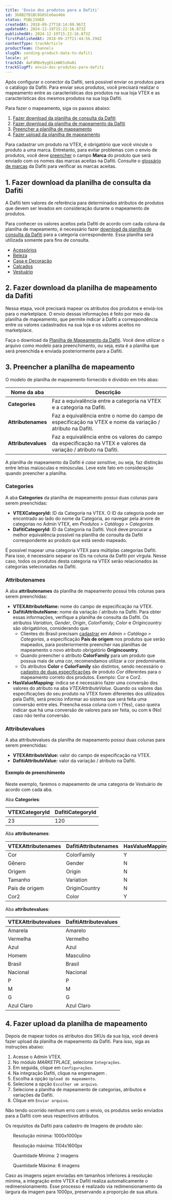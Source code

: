 ```yaml
---
title: 'Envio dos produtos para a Dafiti'
id: 3b8BZfB1BC8G8SCe0ao46m
status: PUBLISHED
createdAt: 2018-09-27T18:14:09.967Z
updatedAt: 2024-12-19T15:22:16.873Z
publishedAt: 2024-12-19T15:22:16.873Z
firstPublishedAt: 2018-09-27T21:44:56.294Z
contentType: trackArticle
productTeam: Channels
slugEN: sending-product-data-to-dafiti
locale: pt
trackId: 4wF4RBx9ygEkimW6SsKw8i
trackSlugPT: envio-dos-produtos-para-dafiti
---
```


Após configurar o conector da Dafiti, será possível enviar os produtos para o catálogo da Dafiti. Para enviar seus produtos, você precisará realizar o mapeamento entre as características dos produtos na sua loja VTEX e as características dos mesmos produtos na sua loja Dafiti.

Para fazer o mapeamento, siga os passos abaixo:

1. [Fazer download  da planilha de consulta da Dafiti](#1-fazer-download-da-planilha-de-consulta-da-dafiti)
2. [Fazer download da planilha de mapeamento da Dafiti](#2-fazer-download-da-planilha-de-mapeamento-da-dafiti)
3. [Preencher a planilha de mapeamento](#3-preencher-a-planilha-de-mapeamento)
4. [Fazer upload da planilha de mapeamento](#4-fazer-upload-da-planilha-de-mapeamento)

<div class="alert alert-warning">
Para cadastrar um produto na VTEX, é obrigatório que você vincule o produto a uma marca. Entretanto, para evitar problemas com o envio de produtos, você deve <a href="https://help.vtex.com/pt/tutorial/campos-de-cadastro-de-produto--4dYXWIK3zyS8IceKkQseke">preencher</a> o campo <strong>Marca</strong> do produto que será enviado com os nomes das marcas aceitas na Dafiti. Consulte o <a href="https://www.dafiti.com.br/marcas/">glossário de marcas</a> da Dafiti para verificar as marcas aceitas.
</div>

## 1. Fazer download da planilha de consulta da Dafiti

A Dafiti tem valores de referência para determinados atributos de produtos que devem ser levados em consideração durante o mapeamento de produtos.

Para conhecer os valores aceitos pela Dafiti de acordo com cada coluna da planilha de mapeamento, é necessário fazer [download da planilha de consulta da Dafiti](https://assets.ctfassets.net/alneenqid6w5/4bNMTdmnYeqwt3n2YJzOEi/c6bad43e85c0c1622a6b53e73e5be3fd/category_tree_export_2021-12-20_16-10-17.xlsx) para a categoria correspondente. Essa planilha será utilizada somente para fins de consulta.

- [Acessórios](https://assets.ctfassets.net/alneenqid6w5/6Nlsbzz25DTtOQRaT4yp3d/bfe2beab9ab08659cc9e12697c22f4c3/Acess_rios_-_ProductCreationTemplate_2022-02-11_143128.xlsx)
- [Beleza](https://assets.ctfassets.net/alneenqid6w5/42GvRkF1nZrJbMoxD1mly8/72d457119b585ce92bf923e891fd7f7d/Beleza_-_ProductCreationTemplate_2022-02-11_143141.xlsx)
- [Casa e Decoração](https://assets.ctfassets.net/alneenqid6w5/OfvpU27CFbz3LHImodcg4/88a5aba1f42aa015e967e82e77d790cd/Home_e_Decor_-_ProductCreationTemplate_2022-02-11_143139.xlsx)
- [Calçados](https://assets.ctfassets.net/alneenqid6w5/3j3VR4yJYaDtts0TD5MuVg/587810a55f04eb26497c69a96ef3df1c/Cal_ados_-_ProductCreationTemplate_2022-02-11_143135.xlsx)
- [Vestuário](https://assets.ctfassets.net/alneenqid6w5/2vJxX6Q97oGwgwv0HcRCES/cc426ea91261ccdce558ff4c4fb14dce/Vestu_rio_-_ProductCreationTemplate_2022-02-11_143133.xlsx)

## 2. Fazer download da planilha de mapeamento da Dafiti 

Nessa etapa, você precisará mapear os atributos dos produtos e enviá-los para o marketplace. O envio dessas informações é feito por meio da planilha de mapeamento, que permite indicar à Dafiti a correspondência entre os valores cadastrados na sua loja e os valores aceitos no marketplace. 

Faça o download da [Planilha de Mapeamento da Dafiti](https://assets.ctfassets.net/alneenqid6w5/3R1asJS7fJ9mnTJwjuXcSE/0389ad8b0f9b0b10172ec976b024cd48/Model_New_Mapping_Dafiti.xlsx). Você deve utilizar o arquivo como modelo para preenchimento, ou seja, esta é a planilha que será preenchida e enviada posteriormente para a Dafiti.

## 3. Preencher a planilha de mapeamento

O modelo de planilha de mapeamento fornecido é dividido em três abas:

| **Nome da aba** | **Descrição** | 
| ---------- | ---------- | 
| **Categories** | Faz a equivalência entre a categoria na VTEX e a categoria na Dafiti. |
| **Attributenames** | Faz a equivalência entre o nome do campo de especificação na VTEX e nome da variação / atributo na Dafiti. |
| **Attributevalues** | Faz a equivalência entre os valores do campo da especificação na VTEX e valores  da variação / atributo na Dafiti. |

<div class="alert alert-info">
  A planilha de mapeamento da Dafiti é <em>case sensitive</em>, ou seja, faz distinção entre letras maiúsculas e minúsculas. Leve este fato em consideração quando preencher a planilha.
</div>

### Categories

A aba **Categories** da planilha de mapeamento possui duas colunas para serem preenchidas:

- **VTEXCategoryId:** ID da Categoria na VTEX. O ID da categoria pode ser encontrado ao lado do nome da Categoria, ao navegar pela árvore de categorias no Admin VTEX, em *Produtos > Catálogo > Categorias*.
- **DafitiCategoryId:**  ID da Categoria na Dafiti. Você deve procurar a melhor equivalência possível na planilha de consulta da Dafiti correspondente ao produto que está sendo mapeado.

<div class = "alert alert-info">
É possível mapear uma categoria VTEX para múltiplas categorias Dafiti. Para isso, é necessário separar os IDs na coluna da Dafiti por vírgula. Nesse caso, todos os produtos desta categoria na VTEX serão relacionados às categorias selecionadas na Dafiti.
</div>

### Attributenames

A aba __attributenames__ da planilha de mapeamento possui três colunas para serem preenchidas:

- **VTEXAttributeName:** nome do campo de especificação na VTEX.
- **DafitiAttributeName:** nome da variação / atributo na Dafiti.
    Para obter essas informações, verifique a planilha de consulta da Dafiti. Os atributos *Variation*, *Gender*, *Origin*, *ColorFamily*, *Color* e *Origincountry* são obrigatórios, considerando que:
    - Clientes do Brasil precisam [cadastrar](/pt/tracks/catalogo-101--5AF0XfnjfWeopIFBgs3LIQ/4fcdmJzQ6QYA9zWf3bLWin) em *Admin > Catálogo > Categorias*, a especificação **País de origem** nos produtos que serão mapeados, para posteriormente preencher nas planilhas de mapeamento o novo atributo obrigatório **Origincountry**.
    - Quando preencher o atributo **ColorFamily** para um produto que possua mais de uma cor, recomendamos utilizar a cor predominante.
    - Os atributos **Color** e **ColorFamily** são distintos, sendo necessário o [cadastro de duas especificações](/pt/tracks/catalogo-101--5AF0XfnjfWeopIFBgs3LIQ/4fcdmJzQ6QYA9zWf3bLWin) de produto *Cor* diferentes para o mapeamento correto dos produtos. Exemplo: Cor e Cor2.
- **HasValueMapping:** indica se é necessário fazer uma conversão dos valores do atributo na aba *VTEXAttributeValue*. Quando os valores das especificações do seu produto na VTEX forem diferentes dos utilizados pela Dafiti, será preciso informar ao sistema que será feita uma conversão entre eles. Preencha essa coluna com `Y` (Yes), caso queira indicar que há uma conversão de valores para ser feita, ou com `N` (No) caso não tenha conversão.

### Attributevalues

A aba attributevalues da planilha de mapeamento possui duas colunas para serem preenchidas:

- **VTEXAttributeValue:** valor do campo de especificação na VTEX.
- **DafitiAttributeValue:** valor da variação / atributo na Dafiti.

#### Exemplo de preenchimento

Neste exemplo, faremos o mapeamento de uma categoria de Vestuário de acordo com cada aba.

Aba **Categories**:

| **VTEXCategoryId** | **DafitiCategoryId** | 
| ---------- | ---------- |
| 23 | 120 | 

Aba **attributenames**:

| **VTEXAttributenames** | **DafitiAttributenames** | **HasValueMapping** |
| ---------- | ---------- | ---------- |
| Cor | ColorFamily | Y |
| Gênero | Gender | N |
| Origem | Origin | N |
| Tamanho | Variation | N |
| País de origem | OriginCountry | N |
| Cor2 | Color | Y |

Aba **attributevalues**:

| **VTEXAttributevalues** | **DafitiAttributevalues** |
| ---------- | ---------- | 
| Amarela | Amarelo |
| Vermelha | Vermelho |
| Azul | Azul |
| Homem | Masculino |
| Brasil | Brasil |
| Nacional | Nacional |
| P | P |
| M | M |
| G | G |
| Azul Claro | Azul Claro |

## 4. Fazer upload da planilha de mapeamento

Depois de mapear todos os atributos dos SKUs da sua loja, você deverá fazer upload da planilha de mapeamento da Dafiti. Para isso, siga as instruções abaixo:

1. Acesse o Admin VTEX.
2. No módulo _MARKETPLACE_, selecione `Integrações`.
3. Em seguida, clique em `Configurações`.
4. Na integração Dafiti, clique na engrenagem <i class="fas fa-cog"></i>.  
5. Escolha a opção `Upload do mapeamento`.
6. Selecione a opção `Escolher um arquivo`.
7. Selecione a planilha de mapeamento de categorias, atributos e variações da Dafiti.
8. Clique em `Enviar arquivo`.

Não tendo ocorrido nenhum erro com o envio, os produtos serão enviados para a Dafiti com seus respectivos atributos.

<div class="alert alert-info">
Os requisitos da Dafiti para cadastro de Imagens de produto são: 
<ul>Resolução mínima: 1000x1000px</ul><ul>Resolução máxima: 1104x1600px</ul><ul>Quantidade Mínima: 2 imagens</ul><ul>Quantidade Máxima: 8 imagens</ul><p> Caso as imagens sejam enviadas em tamanhos inferiores à resolução mínima, a integração entre VTEX e Dafiti realiza automaticamente o redimensionamento. Esse processo é realizado via redimensionamento da largura da imagem para 1000px, preservando a proporção de sua altura.</p>
</div>

